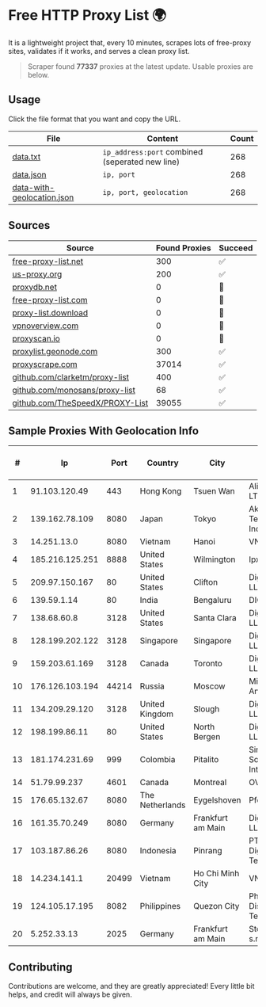 
# Free HTTP Proxy List 🌍

It is a lightweight project that, every 10 minutes, scrapes lots of free-proxy sites, validates if it works, and serves a clean proxy list.


> Scraper found **77337** proxies at the latest update. Usable proxies are below.

## Usage

Click the file format that you want and copy the URL.


|File|Content|Count|
|----|-------|-----|
|[data.txt](https://raw.githubusercontent.com/themiralay/Proxy-List-World/master/data.txt)|`ip_address:port` combined (seperated new line)|268|
|[data.json](https://raw.githubusercontent.com/themiralay/Proxy-List-World/master/data.json)|`ip, port`|268|
|[data-with-geolocation.json](https://raw.githubusercontent.com/themiralay/Proxy-List-World/master/data-with-geolocation.json)|`ip, port, geolocation`|268|

## Sources

|Source|Found Proxies|Succeed|
|------|-------------|-------|
|[free-proxy-list.net](https://free-proxy-list.net)|300|✅|
|[us-proxy.org](https://www.us-proxy.org)|200|✅|
|[proxydb.net](http://proxydb.net)|0|🚫|
|[free-proxy-list.com](https://free-proxy-list.com/?page=&port=&type%5B%5D=http&type%5B%5D=https&up_time=0&search=Search)|0|🚫|
|[proxy-list.download](https://www.proxy-list.download/HTTP)|0|🚫|
|[vpnoverview.com](https://vpnoverview.com/privacy/anonymous-browsing/free-proxy-servers)|0|🚫|
|[proxyscan.io](https://www.proxyscan.io)|0|🚫|
|[proxylist.geonode.com](https://proxylist.geonode.com/api/proxy-list?limit=300&page=1&sort_by=lastChecked&sort_type=desc&protocols=http,https)|300|✅|
|[proxyscrape.com](https://api.proxyscrape.com/v2/?request=displayproxies&protocol=http&timeout=10000&country=all&ssl=all&anonymity=all)|37014|✅|
|[github.com/clarketm/proxy-list](https://raw.githubusercontent.com/clarketm/proxy-list/master/proxy-list-raw.txt)|400|✅|
|[github.com/monosans/proxy-list](https://raw.githubusercontent.com/monosans/proxy-list/main/proxies/http.txt)|68|✅|
|[github.com/TheSpeedX/PROXY-List](https://raw.githubusercontent.com/TheSpeedX/PROXY-List/master/http.txt)|39055|✅|


## Sample Proxies With Geolocation Info

|#|Ip|Port|Country|City|Internet Service Provider|
|-|--|----|-------|----|-------------------------|
|1|91.103.120.49|443|Hong Kong|Tsuen Wan|Alice Networks LTD|
|2|139.162.78.109|8080|Japan|Tokyo|Akamai Technologies, Inc.|
|3|14.251.13.0|8080|Vietnam|Hanoi|VNPT|
|4|185.216.125.251|8888|United States|Wilmington|Ipxo LLC|
|5|209.97.150.167|80|United States|Clifton|DigitalOcean, LLC|
|6|139.59.1.14|80|India|Bengaluru|DIGITALOCEAN|
|7|138.68.60.8|3128|United States|Santa Clara|DigitalOcean, LLC|
|8|128.199.202.122|3128|Singapore|Singapore|DigitalOcean, LLC|
|9|159.203.61.169|3128|Canada|Toronto|DigitalOcean, LLC|
|10|176.126.103.194|44214|Russia|Moscow|Miglovets Egor Andreevich|
|11|134.209.29.120|3128|United Kingdom|Slough|DigitalOcean, LLC|
|12|198.199.86.11|80|United States|North Bergen|DigitalOcean, LLC|
|13|181.174.231.69|999|Colombia|Pitalito|Sinergy Soluciones Integrales|
|14|51.79.99.237|4601|Canada|Montreal|OVH SAS|
|15|176.65.132.67|8080|The Netherlands|Eygelshoven|Pfcloud UG|
|16|161.35.70.249|8080|Germany|Frankfurt am Main|DigitalOcean, LLC|
|17|103.187.86.26|8080|Indonesia|Pinrang|PT Satunol Digital Teknologi|
|18|14.234.141.1|20499|Vietnam|Ho Chi Minh City|VNPT|
|19|124.105.17.195|8082|Philippines|Quezon City|Philippine Long Distance Telephone Co.|
|20|5.252.33.13|2025|Germany|Frankfurt am Main|StormWall s.r.o.|



## Contributing

Contributions are welcome, and they are greatly appreciated! Every
little bit helps, and credit will always be given.

